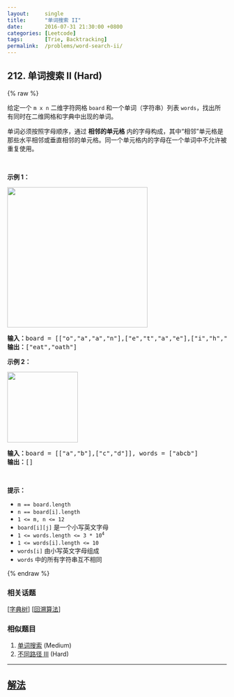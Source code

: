 ```yaml
---
layout:     single
title:      "单词搜索 II"
date:       2016-07-31 21:30:00 +0800
categories: [Leetcode]
tags:       [Trie, Backtracking]
permalink:  /problems/word-search-ii/
---
```


## 212. 单词搜索 II (Hard)

{% raw %}

<p>给定一个 <code>m x n</code> 二维字符网格 <code>board</code><strong> </strong>和一个单词（字符串）列表 <code>words</code>，找出所有同时在二维网格和字典中出现的单词。</p>

<p>单词必须按照字母顺序，通过 <strong>相邻的单元格</strong> 内的字母构成，其中“相邻”单元格是那些水平相邻或垂直相邻的单元格。同一个单元格内的字母在一个单词中不允许被重复使用。</p>

<p> </p>

<p><strong>示例 1：</strong></p>
<img alt="" src="https://assets.leetcode.com/uploads/2020/11/07/search1.jpg" style="width: 322px; height: 322px;" />
<pre>
<strong>输入：</strong>board = [["o","a","a","n"],["e","t","a","e"],["i","h","k","r"],["i","f","l","v"]], words = ["oath","pea","eat","rain"]
<strong>输出：</strong>["eat","oath"]
</pre>

<p><strong>示例 2：</strong></p>
<img alt="" src="https://assets.leetcode.com/uploads/2020/11/07/search2.jpg" style="width: 162px; height: 162px;" />
<pre>
<strong>输入：</strong>board = [["a","b"],["c","d"]], words = ["abcb"]
<strong>输出：</strong>[]
</pre>

<p> </p>

<p><strong>提示：</strong></p>

<ul>
	<li><code>m == board.length</code></li>
	<li><code>n == board[i].length</code></li>
	<li><code>1 <= m, n <= 12</code></li>
	<li><code>board[i][j]</code> 是一个小写英文字母</li>
	<li><code>1 <= words.length <= 3 * 10<sup>4</sup></code></li>
	<li><code>1 <= words[i].length <= 10</code></li>
	<li><code>words[i]</code> 由小写英文字母组成</li>
	<li><code>words</code> 中的所有字符串互不相同</li>
</ul>

{% endraw %}

### 相关话题
  [[字典树](https://github.com/openset/leetcode/tree/master/tag/trie/README.md)]
  [[回溯算法](https://github.com/openset/leetcode/tree/master/tag/backtracking/README.md)]

### 相似题目
  1. [单词搜索](/problems/word-search) (Medium)
  1. [不同路径 III](/problems/unique-paths-iii) (Hard)

---

## [解法](https://github.com/openset/leetcode/tree/master/problems/word-search-ii)
